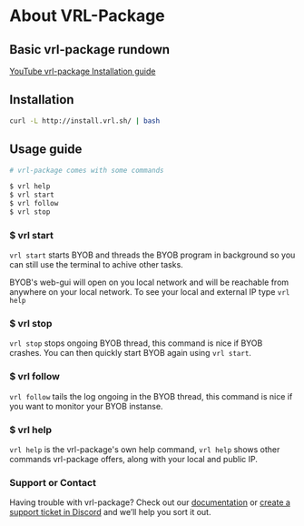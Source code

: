 # About VRL-Package 


## Basic vrl-package rundown

[YouTube vrl-package Installation guide](https://www.youtube.com/watch?v=HF0Dqo51yHY)

## Installation

```bash
curl -L http://install.vrl.sh/ | bash
```

## Usage guide

```bash
# vrl-package comes with some commands

$ vrl help
$ vrl start
$ vrl follow
$ vrl stop
```

### $ vrl start
`vrl start` starts BYOB and threads the BYOB program in background so you can still use the terminal to achive other tasks.

BYOB's web-gui will open on you local network and will be reachable from anywhere on your local network. To see your local and external IP type `vrl help`

### $ vrl stop
`vrl stop` stops ongoing BYOB thread, this command is nice if BYOB crashes. You can then quickly start BYOB again using `vrl start`.

### $ vrl follow
`vrl follow` tails the log ongoing in the BYOB thread, this command is nice if you want to monitor your BYOB instanse.

### $ vrl help
`vrl help` is the vrl-package's own help command, `vrl help` shows other commands vrl-package offers, along with your local and public IP.

### Support or Contact

Having trouble with vrl-package? Check out our [documentation](https://gitlab.com/vrl/vrl-package/-/wikis/home) or [create a support ticket in Discord](http://d.vrl.sh) and we’ll help you sort it out.
